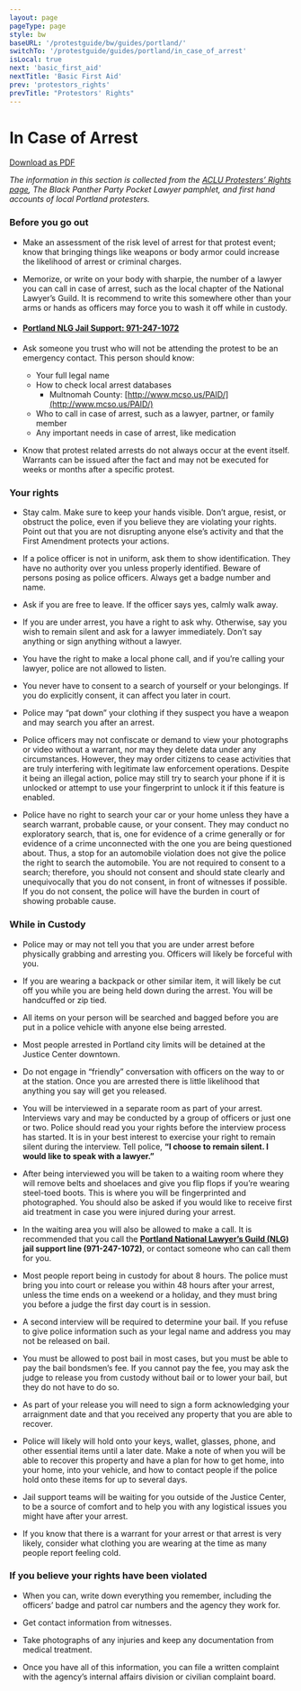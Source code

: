 ```yaml
---
layout: page
pageType: page
style: bw
baseURL: '/protestguide/bw/guides/portland/'
switchTo: '/protestguide/guides/portland/in_case_of_arrest'
isLocal: true
next: 'basic_first_aid'
nextTitle: 'Basic First Aid'
prev: 'protestors_rights'
prevTitle: "Protestors' Rights"
---
```


# In Case of Arrest

[Download as PDF](https://gateway.pinata.cloud/ipfs/QmRNFTKHPj6uNPsHWWGNRw3T4x2ksx1PEjRZWRioQyL3bw)

_The information in this section is collected from the [ACLU Protesters’ Rights page](https://www.aclu.org/know-your-rights/protesters-rights/), The Black Panther Party Pocket Lawyer pamphlet, and first hand accounts of local Portland protesters._


### Before you go out

- Make an assessment of the risk level of arrest for that protest event; know that bringing things like weapons or body armor could increase the likelihood of arrest or criminal charges.

- Memorize, or write on your body with sharpie, the number of a lawyer you can call in case of arrest, such as the local chapter of the National Lawyer’s Guild. It is recommend to write this somewhere other than your arms or hands as officers may force you to wash it off while in custody.

- #### [**Portland NLG Jail Support: 971-247-1072**](portlandnlg.org)

- Ask someone you trust who will not be attending the protest to be an emergency contact. This person should know:
    - Your full legal name
    - How to check local arrest databases
        - Multnomah County: [http://www.mcso.us/PAID/](http://www.mcso.us/PAID/)
    - Who to call in case of arrest, such as a lawyer, partner, or family member
    - Any important needs in case of arrest, like medication

- Know that protest related arrests do not always occur at the event itself. Warrants can be issued after the fact and may not be executed for weeks or months after a specific protest.

### Your rights

- Stay calm. Make sure to keep your hands visible. Don’t argue, resist, or obstruct the police, even if you believe they are violating your rights. Point out that you are not disrupting anyone else’s activity and that the First Amendment protects your actions.

- If a police officer is not in uniform, ask them to show identification. They have no authority over you unless properly identified. Beware of persons posing as police officers. Always get a badge number and name.

- Ask if you are free to leave. If the officer says yes, calmly walk away.

- If you are under arrest, you have a right to ask why. Otherwise, say you wish to remain silent and ask for a lawyer immediately. Don’t say anything or sign anything without a lawyer.

- You have the right to make a local phone call, and if you’re calling your lawyer, police are not allowed to listen.

- You never have to consent to a search of yourself or your belongings. If you do explicitly consent, it can affect you later in court.

- Police may “pat down” your clothing if they suspect you have a weapon and may search you after an arrest.

- Police officers may not confiscate or demand to view your photographs or video without a warrant, nor may they delete data under any circumstances. However, they may order citizens to cease activities that are truly interfering with legitimate law enforcement operations. Despite it being an illegal action, police may still try to search your phone if it is unlocked or attempt to use your fingerprint to unlock it if this feature is enabled.

- Police have no right to search your car or your home unless they have a search warrant, probable cause, or your consent. They may conduct no exploratory search, that is, one for evidence of a crime generally or for evidence of a crime unconnected with the one you are being questioned about. Thus, a stop for an automobile violation does not give the police the right to search the automobile. You are not required to consent to a search; therefore, you should not consent and should state clearly and unequivocally that you do not consent, in front of witnesses if possible. If you do not consent, the police will have the burden in court of showing probable cause.

		
### While in Custody

- Police may or may not tell you that you are under arrest before physically grabbing and arresting you. Officers will likely be forceful with you.

- If you are wearing a backpack or other similar item, it will likely be cut off you while you are being held down during the arrest. You will be handcuffed or zip tied.

- All items on your person will be searched and bagged before you are put in a police vehicle with anyone else being arrested.

- Most people arrested in Portland city limits will be detained at the Justice Center downtown.

- Do not engage in “friendly” conversation with officers on the way to or at the station. Once you are arrested there is little likelihood that anything you say will get you released.

- You will be interviewed in a separate room as part of your arrest. Interviews vary and may be conducted by a group of officers or just one or two. Police should read you your rights before the interview process has started. It is in your best interest to exercise your right to remain silent during the interview. Tell police, **“I choose to remain silent. I would like to speak with a lawyer.”**

- After being interviewed you will be taken to a waiting room where they will remove belts and shoelaces and give you flip flops if you’re wearing steel-toed boots. This is where you will be fingerprinted and photographed. You should also be asked if you would like to receive first aid treatment in case you were injured during your arrest.

- In the waiting area you will also be allowed to make a call. It is recommended that you call the **[Portland National Lawyer’s Guild (NLG)](portlandnlg.org) jail support line (971-247-1072)**, or contact someone who can call them for you.

- Most people report being in custody for about 8 hours. The police must bring you into court or release you within 48 hours after your arrest, unless the time ends on a weekend or a holiday, and they must bring you before a judge the first day court is in session.

- A second interview will be required to determine your bail. If you refuse to give police information such as your legal name and address you may not be released on bail.

- You must be allowed to post bail in most cases, but you must be able to pay the bail bondsmen’s fee. If you cannot pay the fee, you may ask the judge to release you from custody without bail or to lower your bail, but they do not have to do so.

- As part of your release you will need to sign a form acknowledging your arraignment date and that you received any property that you are able to recover.

- Police will likely will hold onto your keys, wallet, glasses, phone, and other essential items until a later date. Make a note of when you will be able to recover this property and have a plan for how to get home, into your home, into your vehicle, and how to contact people if the police hold onto these items for up to several days.

- Jail support teams will be waiting for you outside of the Justice Center, to be a source of comfort and to help you with any logistical issues you might have after your arrest.

- If you know that there is a warrant for your arrest or that arrest is very likely, consider what clothing you are wearing at the time as many people report feeling cold.

### If you believe your rights have been violated

- When you can, write down everything you remember, including the officers’ badge and patrol car numbers and the agency they work for.

- Get contact information from witnesses.

- Take photographs of any injuries and keep any documentation from medical treatment.

- Once you have all of this information, you can file a written complaint with the agency’s internal affairs division or civilian complaint board.